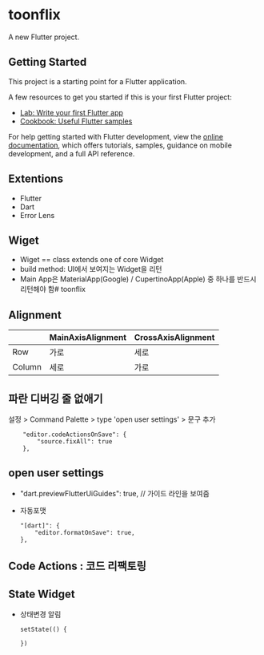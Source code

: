# toonflix

A new Flutter project.

## Getting Started

This project is a starting point for a Flutter application.

A few resources to get you started if this is your first Flutter project:

- [Lab: Write your first Flutter app](https://docs.flutter.dev/get-started/codelab)
- [Cookbook: Useful Flutter samples](https://docs.flutter.dev/cookbook)

For help getting started with Flutter development, view the
[online documentation](https://docs.flutter.dev/), which offers tutorials,
samples, guidance on mobile development, and a full API reference.


## Extentions
* Flutter
* Dart
* Error Lens

## Wiget
* Wiget == class extends one of core Widget
* build method: UI에서 보여지는 Widget을 리턴
* Main App은 MaterialApp(Google) / CupertinoApp(Apple) 중 하나를 반드시 리턴해야 함# toonflix


## Alignment
|   |MainAxisAlignment|CrossAxisAlignment|
|---|---|---|
|Row|가로|세로|
|Column|세로|가로|

## 파란 디버깅 줄 없애기
설정 > Command Palette > type 'open user settings' > 문구 추가
```
    "editor.codeActionsOnSave": {
        "source.fixAll": true
    },
```

## open user settings
* "dart.previewFlutterUiGuides": true, // 가이드 라인을 보여줌

* 자동포맷
    ```
    "[dart]": {
        "editor.formatOnSave": true,
    },
    ```


## Code Actions : 코드 리팩토링


## State Widget
* 상태변경 알림
    ```
    setState(() {
        
    })
    ```

